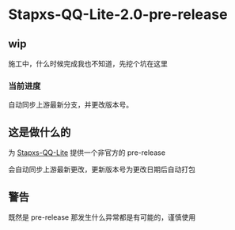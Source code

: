 # Stapxs-QQ-Lite-2.0-pre-release


## wip

施工中，什么时候完成我也不知道，先挖个坑在这里

### 当前进度

自动同步上游最新分支，并更改版本号。

## 这是做什么的

为 [Stapxs-QQ-Lite](https://github.com/Stapxs/Stapxs-QQ-Lite-2.0) 提供一个非官方的 pre-release

会自动同步上游最新更改，更新版本号为更改日期后自动打包

## 警告

既然是 pre-release 那发生什么异常都是有可能的，谨慎使用
